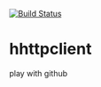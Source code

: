 [![Build Status](https://travis-ci.org/huihe/hhttpclient.svg?branch=master)](https://travis-ci.org/huihe/hhttpclient)

# hhttpclient
play with github

